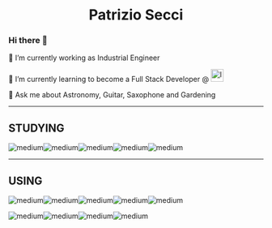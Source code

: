 <p align="center">
<h1 align="center">Patrizio Secci</h1>
  <p align="center">



### Hi there 👋
🔭 I’m currently working as Industrial Engineer

🌱 I’m currently learning to become a Full Stack Developer @  <img src="https://www.thenetvalue.com/wp-content/uploads/2021/05/logo-tnv-vettoriale-dark.png" alt="logo" class="logo-white" width="auto" height="25">

💬 Ask me about Astronomy, Guitar, Saxophone and Gardening

<hr align=”left” size=”1″ width=”150″ color=”red” noshade>

## STUDYING

<img align="center" alt="medium" src="https://img.shields.io/badge/MySQL-005C84?style=for-the-badge&logo=mysql&logoColor=white" /><img align="center" alt="medium" src="https://img.shields.io/badge/C-00599C?style=for-the-badge&logo=c&logoColor=white" /><img align="center" alt="medium" src="https://img.shields.io/badge/Java-ED8B00?style=for-the-badge&logo=java&logoColor=white" /><img align="center" alt="medium" src="https://img.shields.io/badge/GNU%20Bash-4EAA25?style=for-the-badge&logo=GNU%20Bash&logoColor=white" /><img align="center" alt="medium" src="https://img.shields.io/badge/GIT-E44C30?style=for-the-badge&logo=git&logoColor=white" />

<hr align=”left” size=”1″ width=”150″ color=”red” noshade>

## USING

<img align="center" alt="medium" src="https://img.shields.io/badge/Linux_Mint-87CF3E?style=for-the-badge&logo=linux-mint&logoColor=white" /><img align="center" alt="medium" src="https://img.shields.io/badge/gimp-5C5543?style=for-the-badge&logo=gimp&logoColor=white" /><img align="center" alt="medium" src="https://img.shields.io/badge/Inkscape-000000?style=for-the-badge&logo=Inkscape&logoColor=white" /><img align="center" alt="medium" src="https://img.shields.io/badge/Atom-66595C?style=for-the-badge&logo=Atom&logoColor=white" /><img align="center" alt="medium" src="https://img.shields.io/badge/Visual_Studio-5C2D91?style=for-the-badge&logo=visual%20studio&logoColor=white" />

<img align="center" alt="medium" src="https://img.shields.io/badge/LibreOffice-18A303?style=for-the-badge&logo=LibreOffice&logoColor=white" /><img align="center" alt="medium" src="https://img.shields.io/badge/CLion-000000?style=for-the-badge&logo=clion&logoColor=white" /><img align="center" alt="medium" src="https://img.shields.io/badge/Windows-0078D6?style=for-the-badge&logo=windows&logoColor=white" /><img align="center" alt="medium" src="https://img.shields.io/badge/IntelliJIDEA-000000.svg?style=for-the-badge&logo=intellij-idea&logoColor=white" />

<!--
**Patraus/Patraus** is a ✨ _special_ ✨ repository because its `README.md` (this file) appears on your GitHub profile.

Here are some ideas to get you started:

- 🔭 I’m currently working on ...
- 🌱 I’m currently learning ...
- 👯 I’m looking to collaborate on ...
- 🤔 I’m looking for help with ...
- 💬 Ask me about ...
- 📫 How to reach me: ...
- 😄 Pronouns: ...
- ⚡ Fun fact: ...
-->
